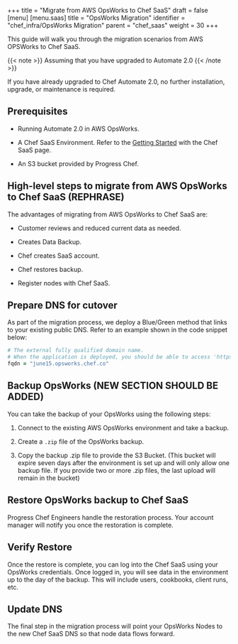 +++
title = "Migrate from AWS OpsWorks to Chef SaaS"
draft = false
[menu]
  [menu.saas]
    title = "OpsWorks Migration"
    identifier = "chef_infra/OpsWorks Migration"
    parent = "chef_saas"
    weight = 30
+++

This guide will walk you through the migration scenarios from AWS OPSWorks to Chef SaaS.

{{< note >}} Assuming that you have upgraded to Automate 2.0 {{< /note >}}

If you have already upgraded to Chef Automate 2.0, no further installation, upgrade, or maintenance is required.

## Prerequisites

* Running Automate 2.0 in AWS OpsWorks.

* A Chef SaaS Environment. Refer to the [Getting Started](/get_started/) with the Chef SaaS page.

* An S3 bucket provided by Progress Chef.

## High-level steps to migrate from AWS OpsWorks to Chef SaaS (REPHRASE)

The advantages of migrating from AWS OpsWorks to Chef SaaS are:

* Customer reviews and reduced current data as needed.

* Creates Data Backup.

* Chef creates SaaS account.

* Chef restores backup.

* Register nodes with Chef SaaS.

## Prepare DNS for cutover

As part of the migration process, we deploy a Blue/Green method that links to your existing public DNS. Refer to an example shown in the code snippet below:

```ruby
# The external fully qualified domain name.
# When the application is deployed, you should be able to access 'https://<fqdn>/' to log in.
fqdn = "june15.opsworks.chef.co"
```

## Backup OpsWorks (NEW SECTION SHOULD BE ADDED)

You can take the backup of your OpsWorks using the following steps:

1. Connect to the existing AWS OpsWorks environment and take a backup.

1. Create a `.zip` file of the OpsWorks backup.

1. Copy the backup .zip file to provide the S3 Bucket. (This bucket will expire seven days after the environment is set up and will only allow one backup file. If you provide two or more .zip files, the last upload will remain in the bucket)

## Restore OpsWorks backup to Chef SaaS

Progress Chef Engineers handle the restoration process. Your account manager will notify you once the restoration is complete.

## Verify Restore

Once the restore is complete, you can log into the Chef SaaS using your OpsWorks credentials. Once logged in, you will see data in the environment up to the day of the backup. This will include users, cookbooks, client runs, etc.

## Update DNS

The final step in the migration process will point your OpsWorks Nodes to the new Chef SaaS DNS so that node data flows forward.

